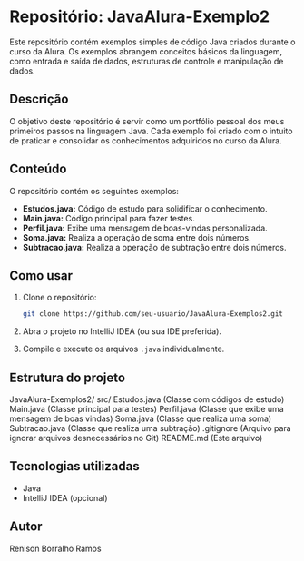 # Repositório: JavaAlura-Exemplo2

Este repositório contém exemplos simples de código Java criados durante o curso da Alura. Os exemplos abrangem conceitos básicos da linguagem, como entrada e saída de dados, estruturas de controle e manipulação de dados.

## Descrição

O objetivo deste repositório é servir como um portfólio pessoal dos meus primeiros passos na linguagem Java. Cada exemplo foi criado com o intuito de praticar e consolidar os conhecimentos adquiridos no curso da Alura.

## Conteúdo

O repositório contém os seguintes exemplos:

*   **Estudos.java:** Código de estudo para solidificar o conhecimento.
*   **Main.java:** Código principal para fazer testes.
*   **Perfil.java:** Exibe uma mensagem de boas-vindas personalizada.
*   **Soma.java:** Realiza a operação de soma entre dois números.
*   **Subtracao.java:** Realiza a operação de subtração entre dois números.

## Como usar

1.  Clone o repositório:

    ```bash
    git clone https://github.com/seu-usuario/JavaAlura-Exemplos2.git
    ```

2.  Abra o projeto no IntelliJ IDEA (ou sua IDE preferida).

3.  Compile e execute os arquivos `.java` individualmente.

## Estrutura do projeto
JavaAlura-Exemplos2/
src/
Estudos.java (Classe com códigos de estudo)
Main.java (Classe principal para testes)
Perfil.java (Classe que exibe uma mensagem de boas vindas)
Soma.java (Classe que realiza uma soma)
Subtracao.java (Classe que realiza uma subtração)
.gitignore (Arquivo para ignorar arquivos desnecessários no Git)
README.md (Este arquivo)


## Tecnologias utilizadas

*   Java
*   IntelliJ IDEA (opcional)

## Autor

Renison Borralho Ramos
